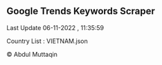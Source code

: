 

## Google Trends Keywords Scraper 
 
Last Update 06-11-2022 , 11:35:59

Country List :
VIETNAM.json



© Abdul Muttaqin 
